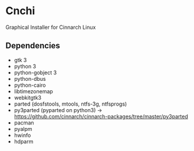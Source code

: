 # Cnchi

Graphical Installer for Cinnarch Linux

## Dependencies

 * gtk 3
 * python 3
 * python-gobject 3
 * python-dbus
 * python-cairo
 * libtimezonemap
 * webkitgtk3
 * parted (dosfstools, mtools, ntfs-3g, ntfsprogs)
 * py3parted (pyparted on python3) -> https://github.com/cinnarch/cinnarch-packages/tree/master/py3parted
 * pacman
 * pyalpm
 * hwinfo
 * hdparm

